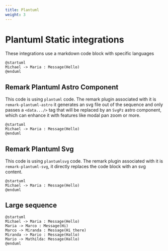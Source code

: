 ```yaml
---
title: Plantuml
weight: 3
---
```

# Plantuml Static integrations
These integrations use a markdown code block with specific languages
```
@startuml
Michael -> Maria : Message(Hello)
@enduml
```

## Remark Plantuml Astro Component
This code is using `plantuml` code. The remark plugin associated with it is `remark-plantuml-astro` it generates an svg file out of the sequence and only passes a `<data.../>` tag that will be replaced by an `SvgPz` astro component, which can enhance it with features like modal pan zoom or more.

```plantuml my-puml meta2 meta3
@startuml
Michael -> Maria : Message(Hello)
@enduml
```

## Remark Plantuml Svg
This code is using `plantumlsvg` code. The remark plugin associated with it is `remark-plantuml-svg`, it directly replaces the code block with an svg content.

```plantumlsvg my-puml
@startuml
Michael -> Maria : Message(Hello)
@enduml
```

## Large sequence

```plantuml my-puml-2
@startuml
Michael -> Maria : Message(Hello)
Maria -> Marco : Message(Hi)
Marco -> Miranda : Message(Hi there)
Miranda -> Mario : Message(Hallo)
Mario -> Mathilda: Message(Hallo)
@enduml
```

